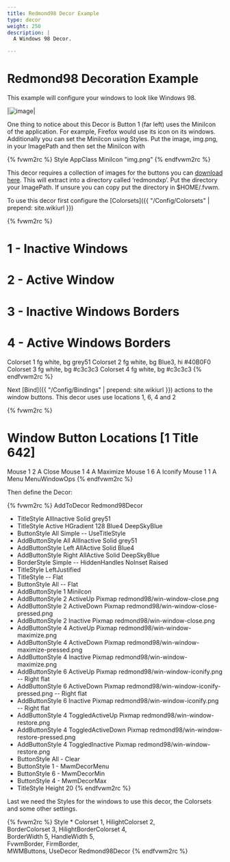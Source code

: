 ```yaml
---
title: Redmond98 Decor Example
type: decor
weight: 250
description: |
  A Windows 98 Decor.

---
```

# Redmond98 Decoration Example

This example will configure your windows to look like Windows 98.

|![image](scrot.png)|

One thing to notice about this Decor is Button 1 (far left) uses
the MiniIcon of the application. For example, Firefox would use its
icon on its windows. Additionally you can set the MiniIcon using
Styles. Put the image, img.png, in your ImagePath and then set the
MiniIcon with

{% fvwm2rc %}
Style AppClass MiniIcon "img.png"
{% endfvwm2rc %}

This decor requires a collection of images for the buttons you can
[download here](decor-redmond98.tar.gz). This will extract into a directory
called ‘redmondxp’. Put the directory your ImagePath. If unsure you can copy
put the directory in $HOME/.fvwm.

To use this decor first configure the
[Colorsets]({{ "/Config/Colorsets" | prepend: site.wikiurl }})

{% fvwm2rc %}
#   1 - Inactive Windows
#   2 - Active Window
#   3 - Inactive Windows Borders
#   4 - Active Windows Borders
Colorset 1 fg white, bg grey51
Colorset 2 fg white, bg Blue3, hi #40B0F0
Colorset 3 fg white, bg #c3c3c3
Colorset 4 fg white, bg #c3c3c3
{% endfvwm2rc %}

Next [Bind]({{ "/Config/Bindings" | prepend: site.wikiurl }})
actions to the window buttons. This decor uses
use locations 1, 6, 4 and 2

{% fvwm2rc %}
# Window Button Locations [1 Title 642]
Mouse 1 2 A Close
Mouse 1 4 A Maximize
Mouse 1 6 A Iconify
Mouse 1 1 A Menu MenuWindowOps
{% endfvwm2rc %}

Then define the Decor:

{% fvwm2rc %}
AddToDecor Redmond98Decor
+ TitleStyle AllInactive Solid grey51
+ TitleStyle Active      HGradient 128 Blue4 DeepSkyBlue
+ ButtonStyle All Simple -- UseTitleStyle
+ AddButtonStyle All   AllInactive Solid grey51
+ AddButtonStyle Left  AllActive   Solid Blue4
+ AddButtonStyle Right AllActive   Solid DeepSkyBlue
+ BorderStyle Simple -- HiddenHandles NoInset Raised
+ TitleStyle      LeftJustified
+ TitleStyle      -- Flat
+ ButtonStyle     All -- Flat
+ AddButtonStyle 1 MiniIcon
+ AddButtonStyle 2 ActiveUp   Pixmap redmond98/win-window-close.png
+ AddButtonStyle 2 ActiveDown Pixmap redmond98/win-window-close-pressed.png
+ AddButtonStyle 2 Inactive   Pixmap redmond98/win-window-close.png
+ AddButtonStyle 4 ActiveUp   Pixmap redmond98/win-window-maximize.png
+ AddButtonStyle 4 ActiveDown Pixmap redmond98/win-window-maximize-pressed.png
+ AddButtonStyle 4 Inactive   Pixmap redmond98/win-window-maximize.png
+ AddButtonStyle 6 ActiveUp   Pixmap redmond98/win-window-iconify.png -- Right flat
+ AddButtonStyle 6 ActiveDown Pixmap redmond98/win-window-iconify-pressed.png -- Right flat
+ AddButtonStyle 6 Inactive   Pixmap redmond98/win-window-iconify.png -- Right flat
+ AddButtonStyle 4 ToggledActiveUp   Pixmap redmond98/win-window-restore.png
+ AddButtonStyle 4 ToggledActiveDown Pixmap redmond98/win-window-restore-pressed.png
+ AddButtonStyle 4 ToggledInactive   Pixmap redmond98/win-window-restore.png
+ ButtonStyle All - Clear
+ ButtonStyle 1 - MwmDecorMenu
+ ButtonStyle 6 - MwmDecorMin
+ ButtonStyle 4 - MwmDecorMax
+ TitleStyle Height 20
{% endfvwm2rc %}

Last we need the Styles for the windows to use this decor, the
Colorsets and some other settings.

{% fvwm2rc %}
Style * Colorset 1, HilightColorset 2, \
        BorderColorset 3, HilightBorderColorset 4, \
        BorderWidth 5, HandleWidth 5, \
        FvwmBorder, FirmBorder, \
        MWMButtons, UseDecor Redmond98Decor
{% endfvwm2rc %}

